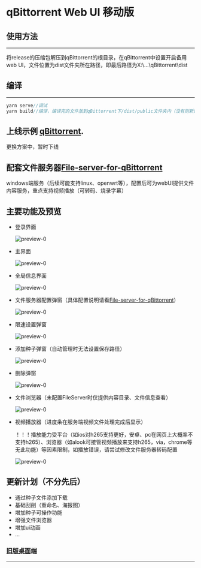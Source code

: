 # qBittorrent Web UI 移动版

## 使用方法

---

将release的压缩包解压到qBittorrent的根目录，在qBittorrent中设置开启备用web UI，文件位置为dist文件夹所在路径，即最后路径为X:\\...\qBittorrent\dist



## 编译

---

```javascript
yarn serve//调试
yarn build//编译，编译完的文件放到qBittorrent下/dist/public文件夹内（没有则新建）
```



## 上线示例 [qBittorrent](https://qb.xiezi08.ink/).

更换方案中，暂时下线



## 配套文件服务器[File-server-for-qBittorrent](https://github.com/blytzxdl/File-server-for-qBittorrent)

windows端服务（后续可能支持linux、openwrt等），配置后可为webUI提供文件内容服务，重点支持视频播放（可转码、烧录字幕）



## 主要功能及预览

- 登录界面

  ![preview-0](preview/README/preview-0.png)

- 主界面

  ![preview-0](preview/README/preview-1.png)

- 全局信息界面

  ![preview-0](preview/README/preview-2.png)

- 文件服务器配置弹窗（具体配置说明请看[File-server-for-qBittorrent](https://github.com/blytzxdl/File-server-for-qBittorrent)）

  ![preview-0](preview/README/preview-3.png)

- 限速设置弹窗

  ![preview-0](preview/README/preview-4.png)

- 添加种子弹窗（自动管理时无法设置保存路径）

  ![preview-0](preview/README/preview-5.png)

- 删除弹窗

  ![preview-0](preview/README/preview-6.png)

- 文件浏览器（未配置FileServer时仅提供内容目录、文件信息查看）

  ![preview-0](preview/README/preview-7.png)

- 视频播放器（进度条在服务端视频文件处理完成后显示）

  ！！！播放能力受平台（如ios对h265支持更好，安卓、pc在网页上大概率不支持h265）、浏览器（如alook可接管视频播放来支持h265，via，chrome等无此功能）等因素限制，如播放错误，请尝试修改文件服务器转码配置

  ![preview-0](preview/README/preview-8.png)


## 更新计划（不分先后）

- 通过种子文件添加下载
- 基础刮削（重命名、海报图）
- 增加种子可操作功能
- 增强文件浏览器
- 增加ui动画
- ...

### [旧版桌面端](https://github.com/blytzxdl/qbwebui/tree/desktop)

---

